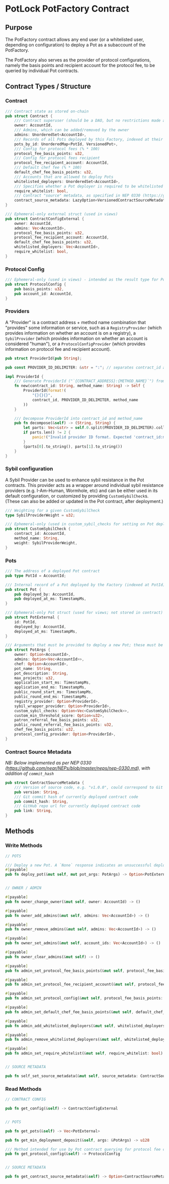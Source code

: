 # PotLock PotFactory Contract

## Purpose

The PotFactory contract allows any end user (or a whitelisted user, depending on configuration) to deploy a Pot as a subaccount of the PotFactory.

The PotFactory also serves as the provider of protocol configurations, namely the basis points and recipient account for the protocol fee, to be queried by individual Pot contracts.

## Contract Types / Structure

### Contract

```rs
/// Contract state as stored on-chain
pub struct Contract {
    /// Contract superuser (should be a DAO, but no restrictions made at the contract level on this matter)
    owner: AccountId,
    /// Admins, which can be added/removed by the owner
    admins: UnorderedSet<AccountId>,
    /// Records of all Pots deployed by this Factory, indexed at their account ID, versioned for easy upgradeability
    pots_by_id: UnorderedMap<PotId, VersionedPot>,
    /// Config for protocol fees (% * 100)
    protocol_fee_basis_points: u32,
    /// Config for protocol fees recipient
    protocol_fee_recipient_account: AccountId,
    /// Default chef fee (% * 100)
    default_chef_fee_basis_points: u32,
    /// Accounts that are allowed to deploy Pots
    whitelisted_deployers: UnorderedSet<AccountId>,
    /// Specifies whether a Pot deployer is required to be whitelisted
    require_whitelist: bool,
    /// Contract "source" metadata, as specified in NEP 0330 (https://github.com/near/NEPs/blob/master/neps/nep-0330.md), with addition of `commit_hash`
    contract_source_metadata: LazyOption<VersionedContractSourceMetadata>,
}

/// Ephemeral-only external struct (used in views)
pub struct ContractConfigExternal {
    owner: AccountId,
    admins: Vec<AccountId>,
    protocol_fee_basis_points: u32,
    protocol_fee_recipient_account: AccountId,
    default_chef_fee_basis_points: u32,
    whitelisted_deployers: Vec<AccountId>,
    require_whitelist: bool,
}
```

### Protocol Config
```rs
/// Ephemeral-only (used in views) - intended as the result type for Pots querying for protocol fees configuration
pub struct ProtocolConfig {
    pub basis_points: u32,
    pub account_id: AccountId,
}
```

### Providers

A "Provider" is a contract address + method name combination that "provides" some information or service, such as a `RegistryProvider` (which provides information on whether an account is on a registry), a `SybilProvider` (which provides information on whether an account is considered "human"), or a `ProtocolConfigProvider` (which provides information on protocol fee and recipient account).

```rs
pub struct ProviderId(pub String);

pub const PROVIDER_ID_DELIMITER: &str = ":"; // separates contract_id and method_name in ProviderId

impl ProviderId {
    /// Generate ProviderId ("`{CONTRACT_ADDRESS}:{METHOD_NAME}`") from contract_id and method_name
    fn new(contract_id: String, method_name: String) -> Self {
        ProviderId(format!(
            "{}{}{}",
            contract_id, PROVIDER_ID_DELIMITER, method_name
        ))
    }

    /// Decompose ProviderId into contract_id and method_name
    pub fn decompose(&self) -> (String, String) {
        let parts: Vec<&str> = self.0.split(PROVIDER_ID_DELIMITER).collect();
        if parts.len() != 2 {
            panic!("Invalid provider ID format. Expected 'contract_id:method_name'.");
        }
        (parts[0].to_string(), parts[1].to_string())
    }
}
```

### Sybil configuration

A Sybil Provider can be used to enhance sybil resistance in the Pot contracts. This provider acts as a wrapper around individual sybil resistance providers (e.g. I-Am-Human, Wormhole, etc) and can be either used in its default configuration, or customized by providing `CustomSybilCheck`s. (These can also be added or updated in the Pot contract, after deployment.)

```rs
/// Weighting for a given CustomSybilCheck
type SybilProviderWeight = u32;

/// Ephemeral-only (used in custom_sybil_checks for setting on Pot deployment, but not stored in this contract; rather, stored in Pot contract)
pub struct CustomSybilCheck {
    contract_id: AccountId,
    method_name: String,
    weight: SybilProviderWeight,
}
```

### Pots

```rs
/// The address of a deployed Pot contract
pub type PotId = AccountId;

/// Internal record of a Pot deployed by the Factory (indexed at PotId)
pub struct Pot {
    pub deployed_by: AccountId,
    pub deployed_at_ms: TimestampMs,
}

/// Ephemeral-only Pot struct (used for views; not stored in contract)
pub struct PotExternal {
    id: PotId,
    deployed_by: AccountId,
    deployed_at_ms: TimestampMs,
}

/// Arguments that must be provided to deploy a new Pot; these must be kept up-to-date with the Pot contract
pub struct PotArgs {
    owner: Option<AccountId>,
    admins: Option<Vec<AccountId>>,
    chef: Option<AccountId>,
    pot_name: String,
    pot_description: String,
    max_projects: u32,
    application_start_ms: TimestampMs,
    application_end_ms: TimestampMs,
    public_round_start_ms: TimestampMs,
    public_round_end_ms: TimestampMs,
    registry_provider: Option<ProviderId>,
    sybil_wrapper_provider: Option<ProviderId>,
    custom_sybil_checks: Option<Vec<CustomSybilCheck>>,
    custom_min_threshold_score: Option<u32>,
    patron_referral_fee_basis_points: u32,
    public_round_referral_fee_basis_points: u32,
    chef_fee_basis_points: u32,
    protocol_config_provider: Option<ProviderId>,
}
```

### Contract Source Metadata

_NB: Below implemented as per NEP 0330 (https://github.com/near/NEPs/blob/master/neps/nep-0330.md), with addition of `commit_hash`_

```rs
pub struct ContractSourceMetadata {
    /// Version of source code, e.g. "v1.0.0", could correspond to Git tag
    pub version: String,
    /// Git commit hash of currently deployed contract code
    pub commit_hash: String,
    /// GitHub repo url for currently deployed contract code
    pub link: String,
}
```

## Methods

### Write Methods

```rs
// POTS

/// Deploy a new Pot. A `None` response indicates an unsuccessful deployment.
#[payable]
pub fn deploy_pot(&mut self, mut pot_args: PotArgs) -> Option<PotExternal>


// OWNER / ADMIN

#[payable]
pub fn owner_change_owner(&mut self, owner: AccountId) -> ()

#[payable]
pub fn owner_add_admins(&mut self, admins: Vec<AccountId>) -> ()

#[payable]
pub fn owner_remove_admins(&mut self, admins: Vec<AccountId>) -> ()

#[payable]
pub fn owner_set_admins(&mut self, account_ids: Vec<AccountId>) -> ()

#[payable]
pub fn owner_clear_admins(&mut self) -> ()

#[payable]
pub fn admin_set_protocol_fee_basis_points(&mut self, protocol_fee_basis_points: u32) -> ()

#[payable]
pub fn admin_set_protocol_fee_recipient_account(&mut self, protocol_fee_recipient_account: AccountId) -> ()

#[payable]
pub fn admin_set_protocol_config(&mut self, protocol_fee_basis_points: u32, protocol_fee_recipient_account: AccountId) -> ()

#[payable]
pub fn admin_set_default_chef_fee_basis_points(&mut self, default_chef_fee_basis_points: u32) -> ()

#[payable]
pub fn admin_add_whitelisted_deployers(&mut self, whitelisted_deployers: Vec<AccountId>) -> ()

#[payable]
pub fn admin_remove_whitelisted_deployers(&mut self, whitelisted_deployers: Vec<AccountId>) -> ()

#[payable]
pub fn admin_set_require_whitelist(&mut self, require_whitelist: bool) -> ()


// SOURCE METADATA

pub fn self_set_source_metadata(&mut self, source_metadata: ContractSourceMetadata) // only callable by the contract account (reasoning is that this should be able to be updated by the same account that can deploy code to the account)
```

### Read Methods

```rs
// CONTRACT CONFIG

pub fn get_config(&self) -> ContractConfigExternal


// POTS

pub fn get_pots(&self) -> Vec<PotExternal>

pub fn get_min_deployment_deposit(&self, args: &PotArgs) -> u128

/// Method intended for use by Pot contract querying for protocol fee configuration
pub fn get_protocol_config(&self) -> ProtocolConfig


// SOURCE METADATA

pub fn get_contract_source_metadata(&self) -> Option<ContractSourceMetadata>
```